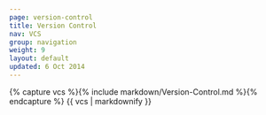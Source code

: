 ```yaml
---
page: version-control
title: Version Control
nav: VCS
group: navigation
weight: 9
layout: default
updated: 6 Oct 2014
---
```


<div class="docs-section">
		{% capture vcs %}{% include markdown/Version-Control.md %}{% endcapture %}
		{{ vcs | markdownify }}
</div>

